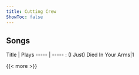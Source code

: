 ```yaml
---
title: Cutting Crew
ShowToc: false
---
```


## Songs
Title | Plays 
----- | ----- : 
(I Just) Died In Your Arms|1

{{< more >}}